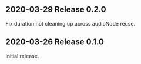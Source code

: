 ## 2020-03-29  Release 0.2.0

Fix duration not cleaning up across audioNode reuse.

## 2020-03-26  Release 0.1.0

Initial release.
